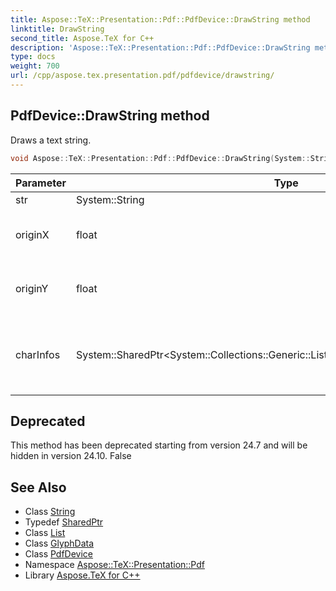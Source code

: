 ```yaml
---
title: Aspose::TeX::Presentation::Pdf::PdfDevice::DrawString method
linktitle: DrawString
second_title: Aspose.TeX for C++
description: 'Aspose::TeX::Presentation::Pdf::PdfDevice::DrawString method. Draws a text string in C++.'
type: docs
weight: 700
url: /cpp/aspose.tex.presentation.pdf/pdfdevice/drawstring/
---
```

## PdfDevice::DrawString method


Draws a text string.

```cpp
void Aspose::TeX::Presentation::Pdf::PdfDevice::DrawString(System::String str, float originX, float originY, System::SharedPtr<System::Collections::Generic::List<System::SharedPtr<GlyphData>>> charInfos) override
```


| Parameter | Type | Description |
| --- | --- | --- |
| str | System::String | The string. |
| originX | float | The x coordinate of the origin. |
| originY | float | The x coordinate of the origin. |
| charInfos | System::SharedPtr\<System::Collections::Generic::List\<System::SharedPtr\<GlyphData\>\>\> | Glyph data required for precise typesetting of a text string. |

## Deprecated
This method has been deprecated starting from version 24.7 and will be hidden in version 24.10. False 

## See Also

* Class [String](../../../system/string/)
* Typedef [SharedPtr](../../../system/sharedptr/)
* Class [List](../../../system.collections.generic/list/)
* Class [GlyphData](../../../aspose.tex.presentation/glyphdata/)
* Class [PdfDevice](../)
* Namespace [Aspose::TeX::Presentation::Pdf](../../)
* Library [Aspose.TeX for C++](../../../)
